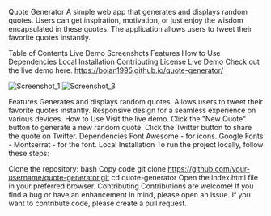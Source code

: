 
Quote Generator
A simple web app that generates and displays random quotes. Users can get inspiration, motivation, or just enjoy the wisdom encapsulated in these quotes. The application allows users to tweet their favorite quotes instantly.

Table of Contents
Live Demo
Screenshots
Features
How to Use
Dependencies
Local Installation
Contributing
License
Live Demo
Check out the live demo here. https://bojan1995.github.io/quote-generator/

![Screenshot_1](https://github.com/bojan1995/quote-generator/assets/37152424/56791650-c9b5-4845-ac29-dc5103153267)
![Screenshot_3](https://github.com/bojan1995/quote-generator/assets/37152424/a8424ba0-0154-4fde-be77-413b55e87a1f)


Features
Generates and displays random quotes.
Allows users to tweet their favorite quotes instantly.
Responsive design for a seamless experience on various devices.
How to Use
Visit the live demo.
Click the "New Quote" button to generate a new random quote.
Click the Twitter button to share the quote on Twitter.
Dependencies
Font Awesome - for icons.
Google Fonts - Montserrat - for the font.
Local Installation
To run the project locally, follow these steps:

Clone the repository:
bash
Copy code
git clone https://github.com/your-username/quote-generator.git
cd quote-generator
Open the index.html file in your preferred browser.
Contributing
Contributions are welcome! If you find a bug or have an enhancement in mind, please open an issue. If you want to contribute code, please create a pull request.
